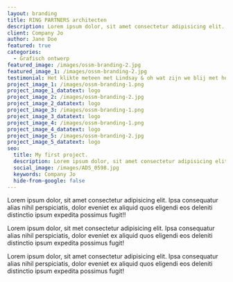 ```yaml
---
layout: branding
title: RING PARTNERS architecten
description: Lorem ipsum dolor, sit amet consectetur adipisicing elit. Ipsa consequatur alias nihil perspiciatis.
client: Company Jo
author: Jane Doe
featured: true
categories: 
  - Grafisch ontwerp
featured_image: /images/ossm-branding-2.jpg
featured_image_1: /images/ossm-branding-2.jpg
testimonial: Het klikte meteen met Lindsay & oh wat zijn we blij met het resultaat
project_image_1: /images/ossm-branding-1.png
project_image_1_datatext: logo
project_image_2: /images/ossm-branding-2.jpg
project_image_2_datatext: logo
project_image_3: /images/ossm-branding-1.png
project_image_3_datatext: logo
project_image_4: /images/ossm-branding-1.png
project_image_4_datatext: logo
project_image_5: /images/ossm-branding-2.jpg
project_image_5_datatext: logo
seo:
  title: My first project.
  description: Lorem ipsum dolor, sit amet consectetur adipisicing elit. Ipsa consequatur alias nihil perspiciatis.
  social_image: /images/ADS_0598.jpg
  keywords: Company Jo
  hide-from-google: false
---
```


Lorem ipsum dolor, sit amet consectetur adipisicing elit. Ipsa consequatur alias nihil perspiciatis, dolor eveniet ex aliquid quos eligendi eos deleniti distinctio ipsum expedita possimus fugit!!

Lorem ipsum dolor, sit met consectetur adipisicing elit. Ipsa consequatur alias nihil perspiciatis, dolor eveniet ex aliquid quos eligendi eos deleniti distinctio ipsum expedita possimus fugit!

Lorem ipsum dolor, sit amet consectetur adipisicing elit. Ipsa consequatur alias nihil perspiciatis, dolor eveniet ex aliquid quos eligendi eos deleniti distinctio ipsum expedita possimus fugit!